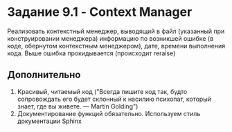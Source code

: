 # Задание 9.1 - Context Manager

Реализовать контекстный менеджер, выводящий в файл (указанный при конструировании менеджера)
информацию по возникшей ошибке (в коде, обернутом контекстным менеджером), 
дате, времени выполнения кода. Выше ошибка прокидывается (происходит reraise)

## Дополнительно

1. Красивый, читаемый код ("Всегда пишите код так, будто сопровождать его будет склонный к насилию психопат, который знает, где вы живете. — Martin Golding")
2. Документирование функций обязательно. Используем стиль документации Sphinx
